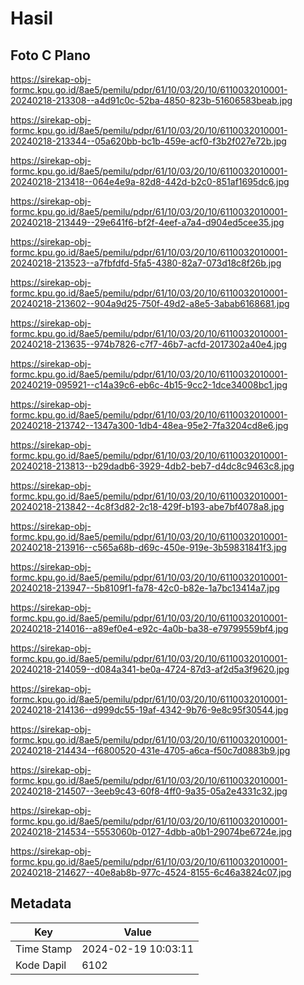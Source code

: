 # Hasil

## Foto C Plano

https://sirekap-obj-formc.kpu.go.id/8ae5/pemilu/pdpr/61/10/03/20/10/6110032010001-20240218-213308--a4d91c0c-52ba-4850-823b-51606583beab.jpg

https://sirekap-obj-formc.kpu.go.id/8ae5/pemilu/pdpr/61/10/03/20/10/6110032010001-20240218-213344--05a620bb-bc1b-459e-acf0-f3b2f027e72b.jpg

https://sirekap-obj-formc.kpu.go.id/8ae5/pemilu/pdpr/61/10/03/20/10/6110032010001-20240218-213418--064e4e9a-82d8-442d-b2c0-851af1695dc6.jpg

https://sirekap-obj-formc.kpu.go.id/8ae5/pemilu/pdpr/61/10/03/20/10/6110032010001-20240218-213449--29e641f6-bf2f-4eef-a7a4-d904ed5cee35.jpg

https://sirekap-obj-formc.kpu.go.id/8ae5/pemilu/pdpr/61/10/03/20/10/6110032010001-20240218-213523--a7fbfdfd-5fa5-4380-82a7-073d18c8f26b.jpg

https://sirekap-obj-formc.kpu.go.id/8ae5/pemilu/pdpr/61/10/03/20/10/6110032010001-20240218-213602--904a9d25-750f-49d2-a8e5-3abab6168681.jpg

https://sirekap-obj-formc.kpu.go.id/8ae5/pemilu/pdpr/61/10/03/20/10/6110032010001-20240218-213635--974b7826-c7f7-46b7-acfd-2017302a40e4.jpg

https://sirekap-obj-formc.kpu.go.id/8ae5/pemilu/pdpr/61/10/03/20/10/6110032010001-20240219-095921--c14a39c6-eb6c-4b15-9cc2-1dce34008bc1.jpg

https://sirekap-obj-formc.kpu.go.id/8ae5/pemilu/pdpr/61/10/03/20/10/6110032010001-20240218-213742--1347a300-1db4-48ea-95e2-7fa3204cd8e6.jpg

https://sirekap-obj-formc.kpu.go.id/8ae5/pemilu/pdpr/61/10/03/20/10/6110032010001-20240218-213813--b29dadb6-3929-4db2-beb7-d4dc8c9463c8.jpg

https://sirekap-obj-formc.kpu.go.id/8ae5/pemilu/pdpr/61/10/03/20/10/6110032010001-20240218-213842--4c8f3d82-2c18-429f-b193-abe7bf4078a8.jpg

https://sirekap-obj-formc.kpu.go.id/8ae5/pemilu/pdpr/61/10/03/20/10/6110032010001-20240218-213916--c565a68b-d69c-450e-919e-3b59831841f3.jpg

https://sirekap-obj-formc.kpu.go.id/8ae5/pemilu/pdpr/61/10/03/20/10/6110032010001-20240218-213947--5b8109f1-fa78-42c0-b82e-1a7bc13414a7.jpg

https://sirekap-obj-formc.kpu.go.id/8ae5/pemilu/pdpr/61/10/03/20/10/6110032010001-20240218-214016--a89ef0e4-e92c-4a0b-ba38-e79799559bf4.jpg

https://sirekap-obj-formc.kpu.go.id/8ae5/pemilu/pdpr/61/10/03/20/10/6110032010001-20240218-214059--d084a341-be0a-4724-87d3-af2d5a3f9620.jpg

https://sirekap-obj-formc.kpu.go.id/8ae5/pemilu/pdpr/61/10/03/20/10/6110032010001-20240218-214136--d999dc55-19af-4342-9b76-9e8c95f30544.jpg

https://sirekap-obj-formc.kpu.go.id/8ae5/pemilu/pdpr/61/10/03/20/10/6110032010001-20240218-214434--f6800520-431e-4705-a6ca-f50c7d0883b9.jpg

https://sirekap-obj-formc.kpu.go.id/8ae5/pemilu/pdpr/61/10/03/20/10/6110032010001-20240218-214507--3eeb9c43-60f8-4ff0-9a35-05a2e4331c32.jpg

https://sirekap-obj-formc.kpu.go.id/8ae5/pemilu/pdpr/61/10/03/20/10/6110032010001-20240218-214534--5553060b-0127-4dbb-a0b1-29074be6724e.jpg

https://sirekap-obj-formc.kpu.go.id/8ae5/pemilu/pdpr/61/10/03/20/10/6110032010001-20240218-214627--40e8ab8b-977c-4524-8155-6c46a3824c07.jpg


## Metadata

| Key        | Value               |
| ---------- | ------------------- |
| Time Stamp | 2024-02-19 10:03:11 |
| Kode Dapil | 6102                |



